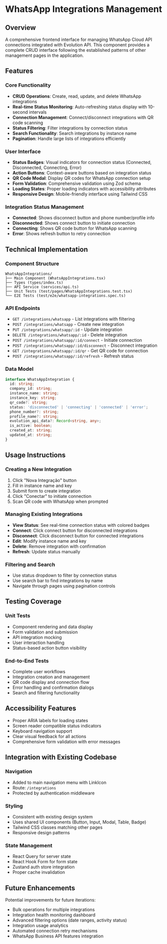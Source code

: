 # WhatsApp Integrations Management

## Overview

A comprehensive frontend interface for managing WhatsApp Cloud API connections integrated with Evolution API. This component provides a complete CRUD interface following the established patterns of other management pages in the application.

## Features

### Core Functionality
- **CRUD Operations**: Create, read, update, and delete WhatsApp integrations
- **Real-time Status Monitoring**: Auto-refreshing status display with 10-second intervals
- **Connection Management**: Connect/disconnect integrations with QR code scanning
- **Status Filtering**: Filter integrations by connection status
- **Search Functionality**: Search integrations by instance name
- **Pagination**: Handle large lists of integrations efficiently

### User Interface
- **Status Badges**: Visual indicators for connection status (Connected, Disconnected, Connecting, Error)
- **Action Buttons**: Context-aware buttons based on integration status
- **QR Code Modal**: Display QR codes for WhatsApp connection setup
- **Form Validation**: Comprehensive validation using Zod schema
- **Loading States**: Proper loading indicators with accessibility attributes
- **Responsive Design**: Mobile-friendly interface using Tailwind CSS

### Integration Status Management
- **Connected**: Shows disconnect button and phone number/profile info
- **Disconnected**: Shows connect button to initiate connection
- **Connecting**: Shows QR code button for WhatsApp scanning
- **Error**: Shows refresh button to retry connection

## Technical Implementation

### Component Structure
```
WhatsAppIntegrations/
├── Main Component (WhatsAppIntegrations.tsx)
├── Types (types/index.ts)
├── API Service (services/api.ts)
├── Unit Tests (test/pages/WhatsAppIntegrations.test.tsx)
└── E2E Tests (test/e2e/whatsapp-integrations.spec.ts)
```

### API Endpoints
- `GET /integrations/whatsapp` - List integrations with filtering
- `POST /integrations/whatsapp` - Create new integration
- `PUT /integrations/whatsapp/:id` - Update integration
- `DELETE /integrations/whatsapp/:id` - Delete integration
- `POST /integrations/whatsapp/:id/connect` - Initiate connection
- `POST /integrations/whatsapp/:id/disconnect` - Disconnect integration
- `GET /integrations/whatsapp/:id/qr` - Get QR code for connection
- `POST /integrations/whatsapp/:id/refresh` - Refresh status

### Data Model
```typescript
interface WhatsAppIntegration {
  id: string;
  company_id: string;
  instance_name: string;
  instance_key: string;
  qr_code?: string;
  status: 'disconnected' | 'connecting' | 'connected' | 'error';
  phone_number?: string;
  profile_name?: string;
  evolution_api_data?: Record<string, any>;
  is_active: boolean;
  created_at: string;
  updated_at: string;
}
```

## Usage Instructions

### Creating a New Integration
1. Click "Nova Integração" button
2. Fill in instance name and key
3. Submit form to create integration
4. Click "Conectar" to initiate connection
5. Scan QR code with WhatsApp when prompted

### Managing Existing Integrations
- **View Status**: See real-time connection status with colored badges
- **Connect**: Click connect button for disconnected integrations
- **Disconnect**: Click disconnect button for connected integrations
- **Edit**: Modify instance name and key
- **Delete**: Remove integration with confirmation
- **Refresh**: Update status manually

### Filtering and Search
- Use status dropdown to filter by connection status
- Use search bar to find integrations by name
- Navigate through pages using pagination controls

## Testing Coverage

### Unit Tests
- Component rendering and data display
- Form validation and submission
- API integration mocking
- User interaction handling
- Status-based action button visibility

### End-to-End Tests
- Complete user workflows
- Integration creation and management
- QR code display and connection flow
- Error handling and confirmation dialogs
- Search and filtering functionality

## Accessibility Features

- Proper ARIA labels for loading states
- Screen reader compatible status indicators
- Keyboard navigation support
- Clear visual feedback for all actions
- Comprehensive form validation with error messages

## Integration with Existing Codebase

### Navigation
- Added to main navigation menu with LinkIcon
- Route: `/integrations`
- Protected by authentication middleware

### Styling
- Consistent with existing design system
- Uses shared UI components (Button, Input, Modal, Table, Badge)
- Tailwind CSS classes matching other pages
- Responsive design patterns

### State Management
- React Query for server state
- React Hook Form for form state
- Zustand auth store integration
- Proper cache invalidation

## Future Enhancements

Potential improvements for future iterations:
- Bulk operations for multiple integrations
- Integration health monitoring dashboard
- Advanced filtering options (date ranges, activity status)
- Integration usage analytics
- Automated connection retry mechanisms
- WhatsApp Business API features integration